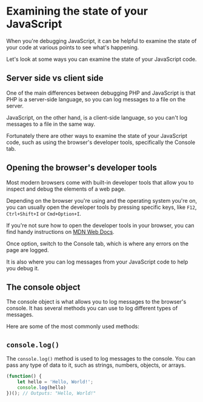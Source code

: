 # Examining the state of your JavaScript

When you're debugging JavaScript, it can be helpful to examine the state of your code at various points to see what's happening. 

Let's look at some ways you can examine the state of your JavaScript code.

## Server side vs client side

One of the main differences between debugging PHP and JavaScript is that PHP is a server-side language, so you can log messages to a file on the server. 

JavaScript, on the other hand, is a client-side language, so you can't log messages to a file in the same way.

Fortunately there are other ways to examine the state of your JavaScript code, such as using the browser's developer tools, specifically the Console tab.

## Opening the browser's developer tools

Most modern browsers come with built-in developer tools that allow you to inspect and debug the elements of a web page. 

Depending on the browser you're using and the operating system you're on, you can usually open the developer tools by pressing specific keys, like `F12`,  `Ctrl+Shift+I` or `Cmd+Option+I`.

If you're not sure how to open the developer tools in your browser, you can find handy instructions on [MDN Web Docs](https://developer.mozilla.org/en-US/docs/Learn/Common_questions/Tools_and_setup/What_are_browser_developer_tools).

Once option, switch to the Console tab, which is where any errors on the page are logged. 

It is also where you can log messages from your JavaScript code to help you debug it.

## The console object

The console object is what allows you to log messages to the browser's console. It has several methods you can use to log different types of messages.

Here are some of the most commonly used methods:

## `console.log()`

The `console.log()` method is used to log messages to the console. You can pass any type of data to it, such as strings, numbers, objects, or arrays.

```javascript
(function() {
	let hello = 'Hello, World!';
	console.log(hello)
})(); // Outputs: "Hello, World!"
```